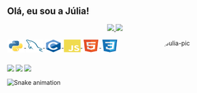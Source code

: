 ## Olá, eu sou a Júlia!

<div align="center">
  <a href="https://github.com/andJubs">
  <img height="130em" src="https://github-readme-stats.vercel.app/api?username=andJubs&show_icons=true&theme=dracula&include_all_commits=true&count_private=true"/>
  <img height="130em" src="https://github-readme-stats.vercel.app/api/top-langs/?username=andJubs&layout=compact&langs_count=7&theme=dracula"/>
</div>

<div style="display: inline_block"><br>
  <img align="center" alt="Júlia-Python" height="30" width="40" src="https://raw.githubusercontent.com/devicons/devicon/master/icons/python/python-original.svg">
  <img align="center" alt="Júlia-MySQL" height="30" width="40" src="https://raw.githubusercontent.com/devicons/devicon/master/icons/mysql/mysql-original.svg">
  <img align="center" alt="Júlia-C" height="30" width="40" src="https://raw.githubusercontent.com/devicons/devicon/master/icons/c/c-original.svg">
  <img align="center" alt="Júlia-Js" height="30" width="40" src="https://raw.githubusercontent.com/devicons/devicon/master/icons/javascript/javascript-plain.svg">
  <img align="center" alt="Júlia-HTML" height="30" width="40" src="https://raw.githubusercontent.com/devicons/devicon/master/icons/html5/html5-original.svg">
  <img align="center" alt="Júlia-CSS" height="30" width="40" src="https://raw.githubusercontent.com/devicons/devicon/master/icons/css3/css3-original.svg">
  
  <img align="right" alt="Júlia-pic" height="150" width="150" style="border-radius:50px;" src="https://cdn.discordapp.com/attachments/643131315994099732/1031961227628380170/andJubs.gif.gif">
</div>
  
  ##
 
<div> 
  <a href="https://instagram.com/and.jubx" target="_blank"><img src="https://img.shields.io/badge/-Instagram-%23E4405F?style=for-the-badge&logo=instagram&logoColor=white" target="_blank"></a>
  <a href = "mailto:julia.andressa@icloud.com"><img src="https://img.shields.io/badge/-mail-%23333?style=for-the-badge&logo=icloud&logoColor=white" target="_blank"></a>
  <a href="https://www.linkedin.com/in/j%C3%BAlia-souza-4a9760169" target="_blank"><img src="https://img.shields.io/badge/-LinkedIn-%230077B5?style=for-the-badge&logo=linkedin&logoColor=white" target="_blank"></a> 
  
  ![Snake animation](https://github.com/andJubs/andJubs/blob/output/github-contribution-grid-snake.svg)
 
</div>
